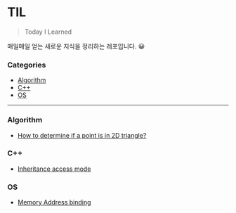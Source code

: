 # TIL

> Today I Learned

매일매일 얻는 새로운 지식을 정리하는 레포입니다. 😀

### Categories

* [Algorithm](#Algorithm)
* [C++](#C++)
* [OS](#OS)
  
---

### Algorithm

- [How to determine if a point is in 2D triangle?](algorithm/how-to-determine-if-a-point-is-in-2d-triangle.md)

### C++

- [Inheritance access mode](c++/inheritance-access-mode.md)

### OS

- [Memory Address binding](os/memory-address-binding.md)